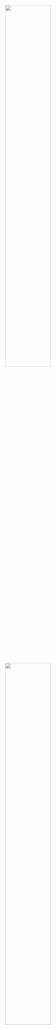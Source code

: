 <!--
<img align="center" style="margin-bottom:100px" width=100% src="https://github.com/WendellSantosEng/WendellSantosEng/assets/97697928/9acbb44e-98f8-4f83-82f7-c19408c161cd" />
&nbsp;&nbsp;&nbsp;
Esta é uma imagem que deve estar na mesma pasta do Readme, nao existe por enquanto -->


<div align="center" style="margin-bottom: 100px">
  <img width="55%" src="https://github-readme-streak-stats.herokuapp.com?user=WendellSantosEng&theme=radical&mode=weekly" />
  <br/>
  <a href="https://github.com/anuraghazra/github-readme-stats">
    <img width="55%" src="https://github-readme-stats.vercel.app/api/top-langs/?username=WendellSantosEng&layout=compact" />
  </a>
</div>
 
 &nbsp;
 &nbsp;

 <p align="center">Hello, my name is Wendell and I have been programming since 2022. I am currently studying Computer Engineering at the State University of Minas Gerais (UEMG) - Brazil . Follow me to follow my professional development.</p>&nbsp;


## My Skills

#### Main Stack:

![Eng](https://img.shields.io/badge/comp%20eng-000000?style=for-the-badge&logo=java&logoColor=white)&nbsp;
![C](https://img.shields.io/badge/C-00599C?style=for-the-badge&logo=c&logoColor=white)&nbsp;
![C++](https://img.shields.io/badge/C%2B%2B-00599C?style=for-the-badge&logo=c%2B%2B&logoColor=white)&nbsp;
![Python](https://img.shields.io/badge/Python-FFD43B?style=for-the-badge&logo=python&logoColor=blue)&nbsp;
![JavaScript](https://img.shields.io/badge/JavaScript-FEDC56?style=for-the-badge&logo=javascript&logoColor=black)&nbsp;

<img src="https://raw.githubusercontent.com/MicaelliMedeiros/micaellimedeiros/master/image/computer-illustration.png" min-width="400px" max-width="400px" width="400px" align="right" alt="Computador iuriCode">

#### Secondary Stack:

![HTML](https://img.shields.io/badge/HTML5-E34F26?style=for-the-badge&logo=html5&logoColor=white)&nbsp;
![CSS](https://img.shields.io/badge/CSS3-1572B6?style=for-the-badge&logo=css3&logoColor=white)&nbsp;
![Bootstrap](https://img.shields.io/badge/Bootstrap-c8c8fa?style=for-the-badge&logo=Bootstrap&logoColor=white)&nbsp;
![JQuery](https://img.shields.io/badge/JQuery-0769ad?style=for-the-badge&logo=JQuery&logoColor=white)&nbsp;
![PySide6](https://img.shields.io/badge/PySide6-00FF00?style=for-the-badge&logo=Qt&logoColor=white)&nbsp;
[![SQL](https://img.shields.io/badge/Sql-003B57?style=for-the-badge&logo=sqlite&logoColor=white)&nbsp;

#### A Bit of DevOps (In Study):

![Git](https://img.shields.io/badge/GIT-E44C30?style=for-the-badge&logo=git&logoColor=white)&nbsp;
![DOCKER](https://img.shields.io/badge/DOCKER-cyan?style=for-the-badge&logo=docker&logoColor=blue)&nbsp;
![LINUX](https://img.shields.io/badge/LINUX-ACACAC?style=for-the-badge&logo=linux&logoColor=black)&nbsp;

#### Studying in this moment:

![Eng](https://img.shields.io/badge/comp%20eng-000000?style=for-the-badge&logo=java&logoColor=white)&nbsp;
![Java](https://img.shields.io/badge/java-E1E1E1?style=for-the-badge&logo=java&logoColor=white)&nbsp;
![Django](https://img.shields.io/badge/Django-092E20?style=for-the-badge&logo=django&logoColor=white)&nbsp;

#### Workstation Tools:

![VScode](https://img.shields.io/badge/vscode-4285F4?style=for-the-badge&logo=vscode&logoColor=white)&nbsp;

&nbsp;
&nbsp;

## Contacts:

<div> 
<a href="https://www.instagram.com/wendellsantos369" target="_blank"><img src="https://img.shields.io/badge/-Instagram-%23E4405F?style=for-the-badge&logo=instagram&logoColor=white">
</a>
<a href = "mailto:wendellsantos7007@gmail.com"> <img src="https://img.shields.io/badge/-Gmail-%23333?style=for-the-badge&logo=gmail&logoColor=white" target="_blank"></a>
<a href="https://www.linkedin.com/in/wendell-santos-b35b21260" target="_blank"><img src="https://img.shields.io/badge/-LinkedIn-%230077B5?style=for-the-badge&logo=linkedin&logoColor=white"  target="_blank"></a> 
</div>&nbsp;&nbsp;
 

  
  
<img width=100% src="https://capsule-render.vercel.app/api?type=waving&color=2040DD&height=120&section=footer"/>
